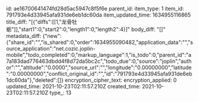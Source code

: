 id: ae16700641474fd28d5ac5947c8f5f6e
parent_id: 
item_type: 1
item_id: 791793e4d33945afa931de6eb1dc60da
item_updated_time: 1634955116865
title_diff: "[{\"diffs\":[[1,\"龙骨牡蛎\"]],\"start1\":0,\"start2\":0,\"length1\":0,\"length2\":4}]"
body_diff: "[]"
metadata_diff: {"new":{"share_id":"","is_shared":0,"order":1634955090482,"application_data":"","source_application":"net.cozic.joplin-mobile","todo_completed":0,"markup_language":1,"is_todo":0,"parent_id":"a7a183dad776463dbdd4f8d72da5bc2c","todo_due":0,"source":"joplin","author":"","altitude":"0.0000","source_url":"","longitude":"0.00000000","latitude":"0.00000000","conflict_original_id":"","id":"791793e4d33945afa931de6eb1dc60da"},"deleted":[]}
encryption_cipher_text: 
encryption_applied: 0
updated_time: 2021-10-23T02:11:57.210Z
created_time: 2021-10-23T02:11:57.210Z
type_: 13
